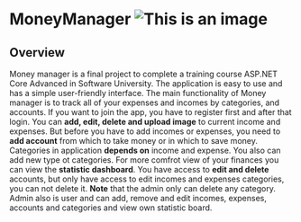 # MoneyManager ![This is an image](https://www.google.com/url?sa=i&url=https%3A%2F%2Ficonscout.com%2Ficon%2Fmoney-management-17&psig=AOvVaw1W9g9up55haLc48ZrjIg3h&ust=1670592209837000&source=images&cd=vfe&ved=0CBAQjRxqFwoTCLifvIuP6vsCFQAAAAAdAAAAABAN)
## Overview
Money manager is a final project to complete a training course ASP.NET Core Advanced in Software University. The application is easy to use and has a simple user-friendly interface. The main functionality of Money manager is to track all of your expenses and incomes by categories, and accounts. If you want to join the app, you have to register first and after that login. You can **add, edit, delete and upload image** to current income and expenses. But before you have to add incomes or expenses, you need to **add account** from which to take money or in which to save money. Categories in application **depends on** income and expense. You also can add new type ot categories. For more comfrot view of your finances you can view the **statistic dashboard**. You have access to **edit and delete** accounts, but only have access to edit incomes and expenses categories, you can not delete it. **Note** that the admin only can delete any category. Admin also is user and can add, remove and edit incomes, expenses, accounts and categories and view own statistic board.
